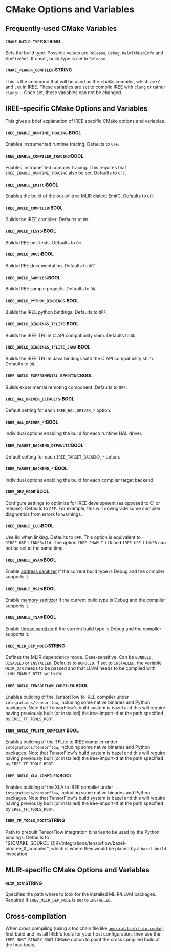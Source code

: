 # CMake Options and Variables

## Frequently-used CMake Variables

#### `CMAKE_BUILD_TYPE`:STRING

Sets the build type. Possible values are `Release`, `Debug`,
`RelWithDebInfo` and `MinSizeRel`. If unset, build type is set to `Release`.

#### `CMAKE_<LANG>_COMPILER`:STRING

This is the command that will be used as the `<LANG>` compiler, which are `C`
and `CXX` in IREE. These variables are set to compile IREE with `clang` or
rather `clang++`. Once set, these variables can not be changed.

## IREE-specific CMake Options and Variables

This gives a brief explanation of IREE specific CMake options and variables.

#### `IREE_ENABLE_RUNTIME_TRACING`:BOOL

Enables instrumented runtime tracing. Defaults to `OFF`.

#### `IREE_ENABLE_COMPILER_TRACING`:BOOL

Enables instrumented compiler tracing. This requires that
`IREE_ENABLE_RUNTIME_TRACING` also be set. Defaults to `OFF`.

#### `IREE_ENABLE_EMITC`:BOOL

Enables the build of the out-of-tree MLIR dialect EmitC. Defaults to `OFF`.

#### `IREE_BUILD_COMPILER`:BOOL

Builds the IREE compiler. Defaults to `ON`.

#### `IREE_BUILD_TESTS`:BOOL

Builds IREE unit tests. Defaults to `ON`.

#### `IREE_BUILD_DOCS`:BOOL

Builds IREE documentation. Defaults to `OFF`.

#### `IREE_BUILD_SAMPLES`:BOOL

Builds IREE sample projects. Defaults to `ON`.

#### `IREE_BUILD_PYTHON_BINDINGS`:BOOL

Builds the IREE python bindings. Defaults to `OFF`.

#### `IREE_BUILD_BINDINGS_TFLITE`:BOOL

Builds the IREE TFLite C API compatibility shim. Defaults to `ON`.

#### `IREE_BUILD_BINDINGS_TFLITE_JAVA`:BOOL

Builds the IREE TFLite Java bindings with the C API compatibility shim. Defaults to `ON`.

#### `IREE_BUILD_EXPERIMENTAL_REMOTING`:BOOL

Builds experimental remoting component. Defaults to `OFF`.

#### `IREE_HAL_DRIVER_DEFAULTS`:BOOL

Default setting for each `IREE_HAL_DRIVER_*` option.

#### `IREE_HAL_DRIVER_*`:BOOL

Individual options enabling the build for each runtime HAL driver.

#### `IREE_TARGET_BACKEND_DEFAULTS`:BOOL

Default setting for each `IREE_TARGET_BACKEND_*` option.

#### `IREE_TARGET_BACKEND_*`:BOOL

Individual options enabling the build for each compiler target backend.

#### `IREE_DEV_MODE`:BOOL

Configure settings to optimize for IREE development (as opposed to CI or
release). Defaults to `OFF`. For example, this will downgrade some compiler
diagnostics from errors to warnings.

#### `IREE_ENABLE_LLD`:BOOL

Use lld when linking. Defaults to `OFF`. This option is equivalent to
`-DIREE_USE_LINKER=lld`. The option `IREE_ENABLE_LLD` and `IREE_USE_LINKER` can
not be set at the same time.

#### `IREE_ENABLE_ASAN`:BOOL

Enable [address sanitizer](https://clang.llvm.org/docs/AddressSanitizer.html) if
the current build type is Debug and the compiler supports it.

#### `IREE_ENABLE_MSAN`:BOOL

Enable [memory sanitizer](https://clang.llvm.org/docs/MemorySanitizer.html) if
the current build type is Debug and the compiler supports it.

#### `IREE_ENABLE_TSAN`:BOOL

Enable [thread sanitizer](https://clang.llvm.org/docs/ThreadSanitizer.html) if
the current build type is Debug and the compiler supports it.

#### `IREE_MLIR_DEP_MODE`:STRING

Defines the MLIR dependency mode. Case-sensitive. Can be `BUNDLED`, `DISABLED`
or `INSTALLED`. Defaults to `BUNDLED`. If set to `INSTALLED`, the variable
`MLIR_DIR` needs to be passed and that LLVM needs to be compiled with
`LLVM_ENABLE_RTTI` set to `ON`.

#### `IREE_BUILD_TENSORFLOW_COMPILER`:BOOL

Enables building of the TensorFlow to IREE compiler under
`integrations/tensorflow`, including some native binaries and Python packages.
Note that TensorFlow's build system is bazel and this will require having
previously built (or installed) the iree-import-tf at the path specified by
`IREE_TF_TOOLS_ROOT`.

#### `IREE_BUILD_TFLITE_COMPILER`:BOOL

Enables building of the TFLite to IREE compiler under `integrations/tensorflow`,
including some native binaries and Python packages. Note that TensorFlow's build
system is bazel and this will require having previously built (or installed) the
iree-import-tf at the path specified by `IREE_TF_TOOLS_ROOT`.

#### `IREE_BUILD_XLA_COMPILER`:BOOL

Enables building of the XLA to IREE compiler under `integrations/tensorflow`,
including some native binaries and Python packages. Note that TensorFlow's build
system is bazel and this will require having previously built (or installed) the
iree-import-tf at the path specified by `IREE_TF_TOOLS_ROOT`.

#### `IREE_TF_TOOLS_ROOT`:STRING

Path to prebuilt TensorFlow integration binaries to be used by the Python
bindings. Defaults to
"${CMAKE_SOURCE_DIR}/integrations/tensorflow/bazel-bin/iree_tf_compiler", which
is where they would be placed by a `bazel build` invocation.

## MLIR-specific CMake Options and Variables

#### `MLIR_DIR`:STRING

Specifies the path where to look for the installed MLIR/LLVM packages. Required
if `IREE_MLIR_DEP_MODE` is set to `INSTALLED`.

## Cross-compilation

When cross compiling (using a toolchain file like
[`android.toolchain.cmake`](https://android.googlesource.com/platform/ndk/+/master/build/cmake/android.toolchain.cmake)),
first build and install IREE's tools for your host configuration, then use the
`IREE_HOST_BINARY_ROOT` CMake option to point the cross compiled build at the
host tools.
